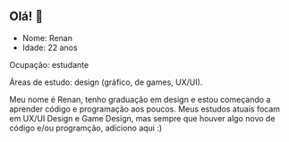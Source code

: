 ## Olá! 👋

- Nome: Renan
- Idade: 22 anos

Ocupação: estudante

Áreas de estudo: design (gráfico, de games, UX/UI).

Meu nome é Renan, tenho graduação em design e estou começando a aprender código e programação aos poucos. Meus estudos atuais focam em UX/UI Design e Game Design, mas sempre que houver algo novo de código e/ou programção, adiciono aqui :)
<!--
**Renaeafins/Renaeafins** is a ✨ _special_ ✨ repository because its `README.md` (this file) appears on your GitHub profile.

Here are some ideas to get you started:

- 🔭 I’m currently working on ...
- 🌱 I’m currently learning ...
- 👯 I’m looking to collaborate on ...
- 🤔 I’m looking for help with ...
- 💬 Ask me about ...
- 📫 How to reach me: ...
- 😄 Pronouns: ...
- ⚡ Fun fact: ...
-->

